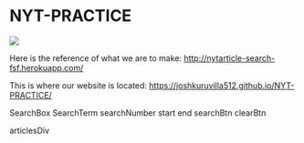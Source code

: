 # NYT-PRACTICE
![](https://user-images.githubusercontent.com/57737037/71278747-0a7a4e00-231e-11ea-916e-42b4ad6e4746.png)

Here is the reference of what we are to make: http://nytarticle-search-fsf.herokuapp.com/

This is where our website is located: https://joshkuruvilla512.github.io/NYT-PRACTICE/

SearchBox
SearchTerm
searchNumber
start
end
searchBtn
clearBtn

articlesDiv
